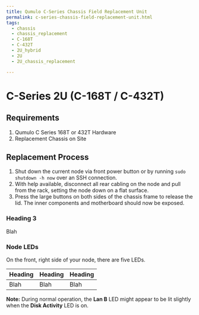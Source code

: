 ```yaml
---
title: Qumulo C-Series Chassis Field Replacement Unit
permalink: c-series-chassis-field-replacement-unit.html
tags:
  - chassis
  - chassis_replacement
  - C-168T
  - C-432T
  - 2U_hybrid
  - 2U
  - 2U_chassis_replacement

---
```


# C-Series 2U (C-168T / C-432T)

## Requirements 
1. Qumulo C Series 168T or 432T Hardware
2. Replacement Chassis on Site

## Replacement Process
1. Shut down the current node via front power button or by running `sudo shutdown -h now` over an SSH connection. 
2. With help available, disconnect all rear cabling on the node and pull from the rack, setting the node down on a flat surface. 
3. Press the large buttons on both sides of the chassis frame to release the lid. The inner components and motherboard should now be exposed. 


### Heading 3
Blah

### Node LEDs
On the front, right side of your node, there are five LEDs.

| Heading        | Heading                 | Heading                                 |
| ------------- | ---------------------- | ------------------------------------------- |
| Blah          | Blah         | Blah                             |          


**Note:** During normal operation, the **Lan B** LED might appear to be lit slightly when the **Disk Activity** LED is on.
